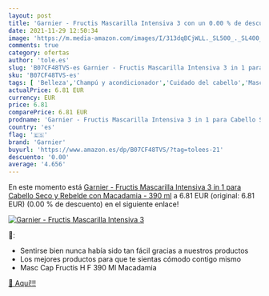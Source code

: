 ```yaml
---
layout: post
title: 'Garnier - Fructis Mascarilla Intensiva 3 con un 0.00 % de descuento'
date: 2021-11-29 12:50:34
image: 'https://m.media-amazon.com/images/I/313dqBCjWLL._SL500_._SL400_.jpg'
comments: true
category: ofertas
author: 'tole.es'
slug: 'B07CF48TVS-es Garnier - Fructis Mascarilla Intensiva 3 in 1 para Cabello...'
sku: 'B07CF48TVS-es'
tags: [ 'Belleza','Champú y acondicionador','Cuidado del cabello','Mascarillas de pelo','garnier','macadamia', ]
actualPrice: 6.81 EUR
currency: EUR
price: 6.81
comparePrice: 6.81 EUR
prodname: 'Garnier - Fructis Mascarilla Intensiva 3 in 1 para Cabello Seco y Rebelde con Macadamia - 390 ml'
country: 'es'
flag: '🇪🇸'
brand: 'Garnier'
buyurl: 'https://www.amazon.es/dp/B07CF48TVS/?tag=tolees-21'
descuento: '0.00'
average: '4.656'
---
```


En este momento está [Garnier - Fructis Mascarilla Intensiva 3 in 1 para Cabello Seco y Rebelde con Macadamia - 390 ml](https://www.amazon.es/dp/B07CF48TVS/?tag=tolees-21) a 6.81 EUR (original: 6.81 EUR) (0.00 %  de descuento) en el siguiente enlace!

[![Garnier - Fructis Mascarilla Intensiva 3](https://m.media-amazon.com/images/I/313dqBCjWLL._SL500_._SL400_.jpg)](https://www.amazon.es/dp/B07CF48TVS/?tag=tolees-21)

🔎:

- Sentirse bien nunca había sido tan fácil gracias a nuestros productos
- Los mejores productos para que te sientas cómodo contigo mismo
- Masc Cap Fructis H F 390 Ml Macadamia

[🛒 Aquí!!!](https://www.amazon.es/dp/B07CF48TVS/?tag=tolees-21)
